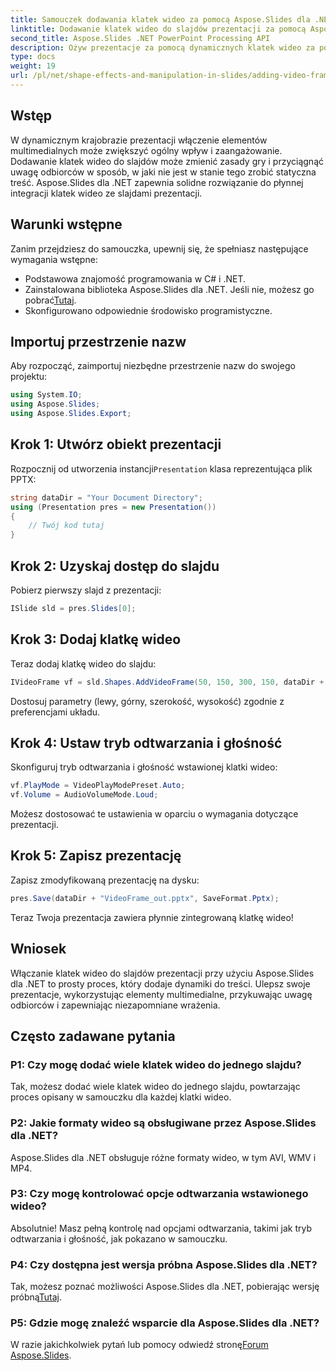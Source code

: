 ```yaml
---
title: Samouczek dodawania klatek wideo za pomocą Aspose.Slides dla .NET
linktitle: Dodawanie klatek wideo do slajdów prezentacji za pomocą Aspose.Slides
second_title: Aspose.Slides .NET PowerPoint Processing API
description: Ożyw prezentacje za pomocą dynamicznych klatek wideo za pomocą Aspose.Slides dla .NET. Postępuj zgodnie z naszym przewodnikiem, aby uzyskać bezproblemową integrację i tworzyć wciągające treści.
type: docs
weight: 19
url: /pl/net/shape-effects-and-manipulation-in-slides/adding-video-frames/
---
```

## Wstęp
W dynamicznym krajobrazie prezentacji włączenie elementów multimedialnych może zwiększyć ogólny wpływ i zaangażowanie. Dodawanie klatek wideo do slajdów może zmienić zasady gry i przyciągnąć uwagę odbiorców w sposób, w jaki nie jest w stanie tego zrobić statyczna treść. Aspose.Slides dla .NET zapewnia solidne rozwiązanie do płynnej integracji klatek wideo ze slajdami prezentacji.
## Warunki wstępne
Zanim przejdziesz do samouczka, upewnij się, że spełniasz następujące wymagania wstępne:
- Podstawowa znajomość programowania w C# i .NET.
-  Zainstalowana biblioteka Aspose.Slides dla .NET. Jeśli nie, możesz go pobrać[Tutaj](https://releases.aspose.com/slides/net/).
- Skonfigurowano odpowiednie środowisko programistyczne.
## Importuj przestrzenie nazw
Aby rozpocząć, zaimportuj niezbędne przestrzenie nazw do swojego projektu:
```csharp
using System.IO;
using Aspose.Slides;
using Aspose.Slides.Export;
```
## Krok 1: Utwórz obiekt prezentacji
 Rozpocznij od utworzenia instancji`Presentation` klasa reprezentująca plik PPTX:
```csharp
string dataDir = "Your Document Directory";
using (Presentation pres = new Presentation())
{
    // Twój kod tutaj
}
```
## Krok 2: Uzyskaj dostęp do slajdu
Pobierz pierwszy slajd z prezentacji:
```csharp
ISlide sld = pres.Slides[0];
```
## Krok 3: Dodaj klatkę wideo
Teraz dodaj klatkę wideo do slajdu:
```csharp
IVideoFrame vf = sld.Shapes.AddVideoFrame(50, 150, 300, 150, dataDir + "video1.avi");
```
Dostosuj parametry (lewy, górny, szerokość, wysokość) zgodnie z preferencjami układu.
## Krok 4: Ustaw tryb odtwarzania i głośność
Skonfiguruj tryb odtwarzania i głośność wstawionej klatki wideo:
```csharp
vf.PlayMode = VideoPlayModePreset.Auto;
vf.Volume = AudioVolumeMode.Loud;
```
Możesz dostosować te ustawienia w oparciu o wymagania dotyczące prezentacji.
## Krok 5: Zapisz prezentację
Zapisz zmodyfikowaną prezentację na dysku:
```csharp
pres.Save(dataDir + "VideoFrame_out.pptx", SaveFormat.Pptx);
```
Teraz Twoja prezentacja zawiera płynnie zintegrowaną klatkę wideo!
## Wniosek
Włączanie klatek wideo do slajdów prezentacji przy użyciu Aspose.Slides dla .NET to prosty proces, który dodaje dynamiki do treści. Ulepsz swoje prezentacje, wykorzystując elementy multimedialne, przykuwając uwagę odbiorców i zapewniając niezapomniane wrażenia.
## Często zadawane pytania
### P1: Czy mogę dodać wiele klatek wideo do jednego slajdu?
Tak, możesz dodać wiele klatek wideo do jednego slajdu, powtarzając proces opisany w samouczku dla każdej klatki wideo.
### P2: Jakie formaty wideo są obsługiwane przez Aspose.Slides dla .NET?
Aspose.Slides dla .NET obsługuje różne formaty wideo, w tym AVI, WMV i MP4.
### P3: Czy mogę kontrolować opcje odtwarzania wstawionego wideo?
Absolutnie! Masz pełną kontrolę nad opcjami odtwarzania, takimi jak tryb odtwarzania i głośność, jak pokazano w samouczku.
### P4: Czy dostępna jest wersja próbna Aspose.Slides dla .NET?
 Tak, możesz poznać możliwości Aspose.Slides dla .NET, pobierając wersję próbną[Tutaj](https://releases.aspose.com/).
### P5: Gdzie mogę znaleźć wsparcie dla Aspose.Slides dla .NET?
 W razie jakichkolwiek pytań lub pomocy odwiedź stronę[Forum Aspose.Slides](https://forum.aspose.com/c/slides/11).